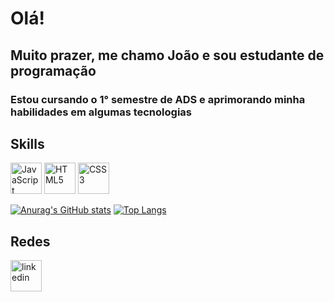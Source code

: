 # Olá!
## Muito prazer, me chamo João e sou estudante de programação
### Estou cursando o 1° semestre de ADS e aprimorando minha habilidades em algumas tecnologias 

## Skills
<img src='https://cdn.jsdelivr.net/gh/devicons/devicon/icons/javascript/javascript-plain.svg' alt='JavaScript' width='50'>  
<img src='https://cdn.jsdelivr.net/gh/devicons/devicon/icons/html5/html5-plain-wordmark.svg' alt='HTML5' width='50'>  
<img src="https://cdn.jsdelivr.net/gh/devicons/devicon/icons/css3/css3-plain-wordmark.svg" alt='CSS3' width='50'>
          

[![Anurag's GitHub stats](https://github-readme-stats.vercel.app/api?username=Joaov535&theme=dark)](https://github.com/anuraghazra/github-readme-stats)
[![Top Langs](https://github-readme-stats.vercel.app/api/top-langs/?username=Joaov535&layout=compact&theme=dark)](https://github.com/anuraghazra/github-readme-stats)

## Redes
[<img src='https://cdn.jsdelivr.net/gh/devicons/devicon/icons/linkedin/linkedin-original.svg' alt='linkedin' width='50'>](https://www.linkedin.com/in/joaovictoraraujocruz/)
